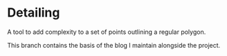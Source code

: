 # Detailing

A tool to add complexity to a set of points outlining a regular polygon.

This branch contains the basis of the blog I maintain alongside the project.
